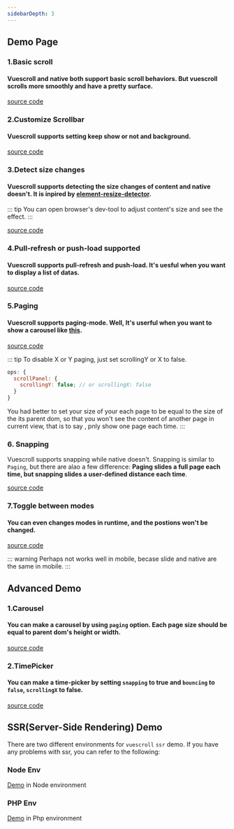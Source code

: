 ```yaml
---
sidebarDepth: 3
---
```


## Demo Page

### 1.Basic scroll

#### Vuescroll and native both support basic scroll behaviors. But vuescroll scrolls more smoothly and have a pretty surface.

<ClientOnly>
 <Demo-Basic-OrdinaryScroll />
</ClientOnly>

[source code](https://github.com/YvesCoding/vuescrolljs/blob/master/docs/.vuepress/components/Demo/Basic/OrdinaryScroll.vue)

### 2.Customize Scrollbar

#### Vuescroll supports setting keep show or not and background.

<ClientOnly>
<Demo-Basic-SetPositionAndKeepShow />
</ClientOnly>

[source code](https://github.com/YvesCoding/vuescrolljs/blob/master/docs/.vuepress/components/Demo/Basic/SetPositionAndKeepShow.vue)

### 3.Detect size changes

#### Vuescroll supports detecting the size changes of content and native doesn't. It is inpired by [element-resize-detector](https://github.com/wnr/element-resize-detector).

::: tip
You can open browser's dev-tool to adjust content's size and see the effect.
:::

<ClientOnly>
<Demo-Basic-DetectSizeChange />
</ClientOnly>

[source code](https://github.com/YvesCoding/vuescrolljs/blob/master/docs/.vuepress/components/Demo/Basic/DetectSizeChange.vue)

### 4.Pull-refresh or push-load supported

#### Vuescroll supports pull-refresh and push-load. It's uesful when you want to display a list of datas.

<ClientOnly>
<Demo-Basic-PullRefreshOrPushLoad />
</ClientOnly>

[source code](https://github.com/YvesCoding/vuescrolljs/blob/master/docs/.vuepress/components/Demo/Basic/PullRefreshOrPushLoad.vue)

### 5.Paging

#### Vuescroll supports paging-mode. Well, It's userful when you want to show a carousel like [this](http://element-cn.eleme.io/#/zh-CN/component/carousel).

<ClientOnly>
<Demo-Basic-Paging />
</ClientOnly>

[source code](https://github.com/YvesCoding/vuescrolljs/blob/master/docs/.vuepress/components/Demo/Basic/Paging.vue)

::: tip
To disable X or Y paging, just set scrollingY or X to false.

```javascript
ops: {
  scrollPanel: {
    scrollingY: false; // or scrollingX: false
  }
}
```

You had better to set your size of your each page to be equal to the size of the its parent dom, so that you won't see the content of another page in current view, that is to say , pnly show one page each time.
:::

### 6. Snapping

Vuescroll supports snapping while native doesn't. Snapping is similar to `Paging`, but there are alao a few difference: **Paging slides a full page each time, but snapping slides a user-defined distance each time**.

<ClientOnly>
<Demo-Basic-Snapping />
</ClientOnly>

[source code](https://github.com/YvesCoding/vuescrolljs/blob/master/docs/.vuepress/components/Demo/Basic/Snapping.vue)

### 7.Toggle between modes

#### You can even changes modes in runtime, and the postions won't be changed.

<ClientOnly>
<Demo-Basic-SwitchMode />
</ClientOnly>

[source code](https://github.com/YvesCoding/vuescrolljs/blob/master/docs/.vuepress/components/Demo/Basic/SwitchMode.vue)

::: warning
Perhaps not works well in mobile, becase slide and native are the same in mobile.
:::

## Advanced Demo

### 1.Carousel

#### You can make a carousel by using `paging` option. Each page size should be equal to parent dom's height or width.

<ClientOnly>
<Demo-Advance-MakeACarousel />
</ClientOnly>

[source code](https://github.com/YvesCoding/vuescrolljs/blob/master/docs/.vuepress/components/Demo/Advance/MakeACarousel.vue)

### 2.TimePicker

#### You can make a time-picker by setting `snapping` to true and `bouncing` to `false`, `scrollingX` to false.

<ClientOnly>
<Demo-Advance-MakeATimePicker />
</ClientOnly>

[source code](https://github.com/YvesCoding/vuescrolljs/blob/master/docs/.vuepress/components/Demo/Advance/MakeATimePicker.vue)

## SSR(Server-Side Rendering) Demo

There are two different environments for `vuescroll` `ssr` demo. If you have any problems with ssr, you can refer to the following:

### Node Env

[Demo](https://github.com/YvesCoding/vuescroll-ssr-node) in Node environment

### PHP Env

[Demo](https://github.com/YvesCoding/vuescroll-ssr-php) in Php environment
